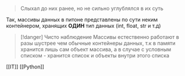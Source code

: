 > Слыхал до них ранее, но не сильно углублялся в их суть

Так, массивы данных в питоне представлены по сути неким контейнером, хранящих **ОДИН** тип данных (int, float, str и т.д)

>[!danger] Чисто наблюдение
>Массивы естественно работают в разы шустрее чем обычные контейнеры данных, т.к в памяти хранится лишь сам объект массива, а в случае с условным списком - хранится список и объекты внутри этого списка

[[IT]] [[Python]] 